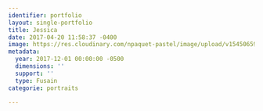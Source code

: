 ```yaml
---
identifier: portfolio
layout: single-portfolio
title: Jessica
date: 2017-04-20 11:58:37 -0400
image: https://res.cloudinary.com/npaquet-pastel/image/upload/v1545065942/DSC2337-3.jpg
metadata:
  year: 2017-12-01 00:00:00 -0500
  dimensions: ''
  support: ''
  type: Fusain
categorie: portraits

---
```

